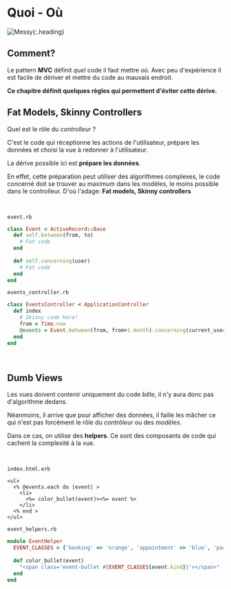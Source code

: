 # Quoi - Où
<!-- .slide: data-state="heading" -->

![Messy](MVC/recycle.jpg){:.heading}
 

## Comment?

Le pattern **MVC** définit _quel_ code il faut mettre _où_. Avec peu d'expérience il est facile
de dériver et mettre du code au mauvais endroit.

**Ce chapitre définit quelques règles qui permettent d'éviter cette dérive.**
 

## Fat Models, Skinny Controllers

Quel est le rôle du *controlleur* ?

C'est le code qui réceptionne les actions de l'utilisateur, prépare les données
et choisi la vue à redonner à l'utilisateur.

La dérive possible ici est **prépare les données**.

<!-- .element: class="fragment" -->

En effet, cette préparation peut utiliser des algorithmes complexes, le code
concerné doit se trouver au maximum dans les modèles, le moins possible dans
le controlleur. D'où l'adage: **Fat models, Skinny controllers**<!-- .element: class="fragment" -->

<!-- .element: class="fragment" -->
 

`event.rb`

~~~ ruby
class Event < ActiveRecord::Base
  def self.between(from, to)
    # Fat code
  end
  
  def self.concerning(user)
    # Fat code
  end
end
~~~

`events_controller.rb`

~~~ ruby
class EventsController < ApplicationController
  def index
    # Skinny code here!
    from = Time.now
    @events = Event.between(from, from+1.month).concerning(current_user)
  end
end
~~~
 

## Dumb Views

Les vues doivent contenir uniquement du code *bête*, il n'y aura donc pas
d'algorithme dedans.

Néanmoins, il arrive que pour afficher des données, il faille les mâcher ce qui
n'est pas forcément le rôle du _contrôleur_ ou des _modèles_.

<!-- .element: class="fragment" -->

Dans ce cas, on utilise des **helpers**. Ce sont des composants de code qui cachent
la complexité à la vue.

<!-- .element: class="fragment" -->
 

`index.html.erb`

~~~ erb
<ul>
  <% @events.each do |event| >
    <li>
      <%= color_bullet(event)><%= event %>
    </li>
  <% end >
</ul>
~~~

`event_helpers.rb`

~~~ ruby
module EventHelper
  EVENT_CLASSES = {'booking' => 'orange', 'appointment' => 'blue', 'party' => 'red'}
  
  def color_bullet(event)
    "<span class='event-bullet #{EVENT_CLASSES[event.kind]}'></span>"
  end
end
~~~

